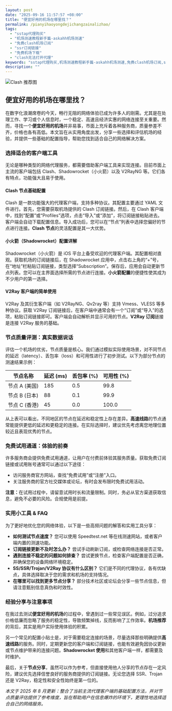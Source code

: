```yaml
---
layout: post
date: "2025-09-16 11:57:57 +08:00"
title: "便宜好用的机场在哪里找？"
permalink: /pianyihaoyongdejichangzainalizhao/
tags:
  - "sstap代理购买"
  - "机场测速教程新手篇-askahh机场测速"
  - "免费clash机场订阅"
  - "ssr订阅链接"
  - "免费机场下载"
  - "clash无法打开代理"
keywords: "sstap代理购买,机场测速教程新手篇-askahh机场测速,免费clash机场订阅,ssr订阅链接,免费机场下载,clash无法打开代理"
description: ""
---
```


![Clash 推荐图](https://clashjd.github.io/assets/img/机场订阅免费.png)

## 便宜好用的机场在哪里找？


<p>在数字化浪潮席卷的今天，畅行无阻的网络体验已成为许多人的刚需。尤其是在处理工作、学习或个人信息时，一个稳定、高速且经济实惠的网络连接至关重要。然而，寻找一个<strong>便宜好用的机场</strong>并非易事，市面上充斥着各种服务商，质量参差不齐，价格也各有高低。本文旨在从实用角度出发，分享一些选择和评估机场的经验，并提供一些基础的配置指导，帮助您找到适合自己的网络解决方案。</p>

<h3>选择适合的客户端工具</h3>

<p>无论是哪种类型的网络代理服务，都需要借助客户端工具来实现连接。目前市面上主流的客户端包括 Clash、Shadowrocket（小火箭）以及 V2RayNG 等。它们各有特点，功能强大且易于使用。</p>

<h4>Clash 节点基础配置</h4>

<p>Clash 是一款功能强大的代理客户端，支持多种协议。其配置主要通过 YAML 文件进行。首先，您需要获取机场提供的 Clash 订阅链接。然后，在 Clash 客户端中，找到“配置”或“Profiles”选项，点击“导入”或“添加”，将订阅链接粘贴进去。客户端会自动下载配置信息。导入成功后，您可以在“节点”列表中选择您偏好的节点进行连接。<strong>Clash 节点</strong>的灵活配置是其一大优势。</p>

<h4>小火箭（Shadowrocket）配置详解</h4>

<p>Shadowrocket（小火箭）是 iOS 平台上备受欢迎的代理客户端。其配置相对直观。获取机场的订阅链接后，在 Shadowrocket 应用中，点击右上角的“+”号，在“地址”栏粘贴订阅链接，类型选择“Subscription”。保存后，应用会自动更新节点列表。您可以在主界面选择所需的节点进行连接。<strong>小火箭配置</strong>的便捷性使其成为不少用户的第一选择。</p>

<h4>V2Ray 客户端的简单使用</h4>

<p>V2Ray 及其衍生客户端（如 V2RayNG、Qv2ray 等）支持 Vmess、VLESS 等多种协议。获取 V2Ray 订阅链接后，在客户端中通常会有一个“订阅”或“导入”的选项，粘贴订阅链接即可。客户端会自动解析并显示可用的节点。<strong>V2Ray 订阅</strong>链接是连接 V2Ray 服务的基础。</p>

<h3>节点质量评测：真实数据说话</h3>

<p>评估一个机场的优劣，节点质量是核心。我们通过模拟实际使用场景，对不同节点的延迟（latency）、丢包率（loss）和可用性进行了初步测试。以下为部分节点的测速结果示例：</p>

<table>
    <thead>
        <tr>
            <th>节点名称</th>
            <th>延迟 (ms)</th>
            <th>丢包率 (%)</th>
            <th>可用性 (%)</th>
        </tr>
    </thead>
    <tbody>
        <tr>
            <td>节点 A (美国)</td>
            <td>185</td>
            <td>0.5</td>
            <td>99.8</td>
        </tr>
        <tr>
            <td>节点 B (日本)</td>
            <td>88</td>
            <td>0.1</td>
            <td>99.9</td>
        </tr>
        <tr>
            <td>节点 C (香港)</td>
            <td>45</td>
            <td>0.0</td>
            <td>100.0</td>
        </tr>
    </tbody>
</table>

<p>从上表可以看出，不同地区的节点在延迟和稳定性上存在差异。<strong>高速线路</strong>的节点通常能提供更低的延迟和更稳定的连接。在实际选择时，建议优先考虑离您地理位置较近且表现优秀的节点。</p>

<h3>免费试用通道：体验的前奏</h3>

<p>许多服务商会提供免费试用通道，让用户在付费前体验其服务质量。获取免费订阅链接或试用账号通常可以通过以下途径：</p>
<ul>
    <li>访问服务商官方网站，查找“免费试用”或“注册”入口。</li>
    <li>关注服务商的官方社交媒体或论坛，有时会发布限时免费试用活动。</li>
</ul>
<p><strong>注意：</strong>在试用过程中，请留意试用时长和流量限制。同时，务必从官方渠道获取信息，避免不必要的风险。合规使用是前提。</p>

<h3>实用小工具 & FAQ</h3>

<p>为了更好地优化您的网络体验，以下是一些高频问题的解答和实用工具分享：</p>
<ul>
    <li><strong>如何测试节点速度？</strong> 您可以使用 Speedtest.net 等在线测速网站，或者客户端内置的测速功能。</li>
    <li><strong>订阅链接更新不及时怎么办？</strong> 尝试手动刷新订阅，或检查网络连接是否正常。</li>
    <li><strong>遇到连接不稳定的问题如何排查？</strong> 尝试更换节点，检查客户端配置是否正确，并确保您的设备网络环境稳定。</li>
    <li><strong>SS/SSR/Trojan/V2Ray 协议有什么区别？</strong> 它们是不同的代理协议，各有优缺点，具体选择取决于您的需求和机场的支持情况。</li>
    <li><strong>在哪里可以找到更多节点分享？</strong> 部分技术社区或论坛会分享一些节点信息，但请注意甄别信息真伪和时效性。</li>
</ul>

<h3>经验分享与注意事项</h3>

<p>在我过去测试<strong>便宜好用的机场</strong>的过程中，曾遇到过一些常见误区。例如，过分追求价格低廉而忽略了服务的稳定性，导致频繁掉线，反而影响了工作效率。<strong>机场推荐</strong>的背后，其实是用户实际使用体验的积累。</p>
<p>另一个常见的配置小贴士是，对于需要稳定连接的场景，尽量选择那些明确提供<strong>高速线路</strong>的服务。同时，定期更新您的客户端和订阅链接，也能有效避免因协议更新或节点维护带来的连接问题。<strong>Shadowrocket 使用</strong>和其他客户端一样，都需要及时维护。</p>
<p>最后，关于<strong>节点分享</strong>，虽然可以作为参考，但直接使用他人分享的节点存在一定风险，建议优先选择信誉良好的服务商提供的订阅链接。无论您选择 SSR、Trojan 还是 V2Ray，稳定性和安全性始终是第一位的。</p>

<p><em>本文于 2025 年 8 月更新：整合了当前主流代理客户端的基础配置方法，并对节点质量评估提供了参考维度，旨在帮助用户在信息爆炸的环境下，更理性地选择适合自己的网络服务。</em></p>